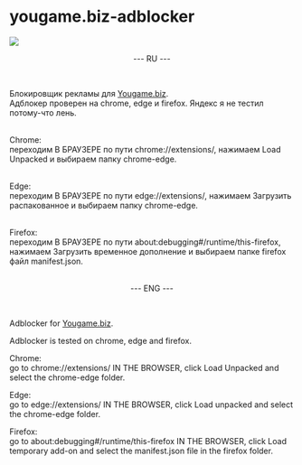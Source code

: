# yougame.biz-adblocker
<img src="https://i.postimg.cc/760p7FwX/MainLogo.png">   

<p align="center"> --- RU --- </p><br>

Блокировщик рекламы для <a href="https://yougame.biz">Yougame.biz</a>.<br>
Адблокер проверен на chrome, edge и firefox. Яндекс я не тестил потому-что лень.<br><br>

Chrome:<br>
	переходим В БРАУЗЕРЕ по пути chrome://extensions/, нажимаем Load Unpacked и выбираем папку chrome-edge.<br><br>

Edge:<br>
	переходим В БРАУЗЕРЕ по пути edge://extensions/, нажимаем Загрузить распакованное и выбираем папку chrome-edge.<br><br>

Firefox:<br>
	переходим В БРАУЗЕРЕ по пути about:debugging#/runtime/this-firefox, нажимаем Загрузить временное дополнение и выбираем папке firefox файл manifest.json.<br><br>

<p align="center"> --- ENG --- </p> <br>

Adblocker for <a href="https://yougame.biz">Yougame.biz</a>.<br>

Adblocker is tested on chrome, edge and firefox.<br>

Chrome:<br>
	go to chrome://extensions/ IN THE BROWSER, click Load Unpacked and select the chrome-edge folder.<br>

Edge:<br>
	go to edge://extensions/ IN THE BROWSER, click Load unpacked and select the chrome-edge folder.<br>

Firefox:<br>
	go to about:debugging#/runtime/this-firefox IN THE BROWSER, click Load temporary add-on and select the manifest.json file in the firefox folder.<br>
